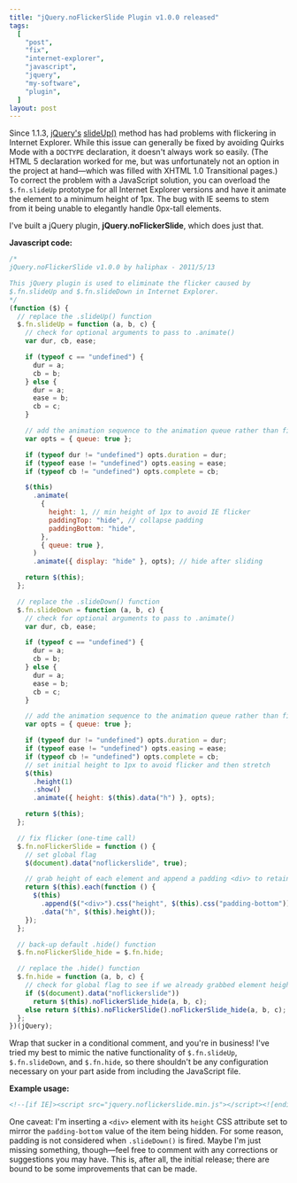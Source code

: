 ```yaml
---
title: "jQuery.noFlickerSlide Plugin v1.0.0 released"
tags:
  [
    "post",
    "fix",
    "internet-explorer",
    "javascript",
    "jquery",
    "my-software",
    "plugin",
  ]
layout: post
---
```


Since 1.1.3, [jQuery's](https://jquery.com)
[slideUp()](https://api.jquery.com/slideUp/) method has had problems with
flickering in Internet Explorer. While this issue can generally be fixed
by avoiding Quirks Mode with a `DOCTYPE` declaration, it doesn't always
work so easily. (The HTML 5 declaration worked for me, but was
unfortunately not an option in the project at hand—which was filled with
XHTML 1.0 Transitional pages.) To correct the problem with a JavaScript
solution, you can overload the `$.fn.slideUp` prototype for all Internet
Explorer versions and have it animate the element to a minimum height of
1px. The bug with IE seems to stem from it being unable to elegantly
handle 0px-tall elements.

I've built a jQuery plugin, **jQuery.noFlickerSlide**, which does just
that.<!--more-->

**Javascript code:**

```js
/*
jQuery.noFlickerSlide v1.0.0 by haliphax - 2011/5/13

This jQuery plugin is used to eliminate the flicker caused by
$.fn.slideUp and $.fn.slideDown in Internet Explorer.
*/
(function ($) {
  // replace the .slideUp() function
  $.fn.slideUp = function (a, b, c) {
    // check for optional arguments to pass to .animate()
    var dur, cb, ease;

    if (typeof c == "undefined") {
      dur = a;
      cb = b;
    } else {
      dur = a;
      ease = b;
      cb = c;
    }

    // add the animation sequence to the animation queue rather than fire immediately
    var opts = { queue: true };

    if (typeof dur != "undefined") opts.duration = dur;
    if (typeof ease != "undefined") opts.easing = ease;
    if (typeof cb != "undefined") opts.complete = cb;

    $(this)
      .animate(
        {
          height: 1, // min height of 1px to avoid IE flicker
          paddingTop: "hide", // collapse padding
          paddingBottom: "hide",
        },
        { queue: true },
      )
      .animate({ display: "hide" }, opts); // hide after sliding

    return $(this);
  };

  // replace the .slideDown() function
  $.fn.slideDown = function (a, b, c) {
    // check for optional arguments to pass to .animate()
    var dur, cb, ease;

    if (typeof c == "undefined") {
      dur = a;
      cb = b;
    } else {
      dur = a;
      ease = b;
      cb = c;
    }

    // add the animation sequence to the animation queue rather than fire immediately
    var opts = { queue: true };

    if (typeof dur != "undefined") opts.duration = dur;
    if (typeof ease != "undefined") opts.easing = ease;
    if (typeof cb != "undefined") opts.complete = cb;
    // set initial height to 1px to avoid flicker and then stretch
    $(this)
      .height(1)
      .show()
      .animate({ height: $(this).data("h") }, opts);

    return $(this);
  };

  // fix flicker (one-time call)
  $.fn.noFlickerSlide = function () {
    // set global flag
    $(document).data("noflickerslide", true);

    // grab height of each element and append a padding <div> to retain padding-bottom
    return $(this).each(function () {
      $(this)
        .append($("<div>").css("height", $(this).css("padding-bottom")))
        .data("h", $(this).height());
    });
  };

  // back-up default .hide() function
  $.fn.noFlickerSlide_hide = $.fn.hide;

  // replace the .hide() function
  $.fn.hide = function (a, b, c) {
    // check for global flag to see if we already grabbed element heights
    if ($(document).data("noflickerslide"))
      return $(this).noFlickerSlide_hide(a, b, c);
    else return $(this).noFlickerSlide().noFlickerSlide_hide(a, b, c);
  };
})(jQuery);
```

Wrap that sucker in a conditional comment, and you're in business! I've
tried my best to mimic the native functionality of `$.fn.slideUp`,
`$.fn.slideDown`, and `$.fn.hide`, so there shouldn't be any
configuration necessary on your part aside from including the JavaScript
file.

**Example usage:**

```html
<!--[if IE]><script src="jquery.noflickerslide.min.js"></script><![endif]-->
```

One caveat: I'm inserting a `<div>` element with its `height` CSS
attribute set to mirror the `padding-bottom` value of the item being
hidden. For some reason, padding is not considered when `.slideDown()`
is fired. Maybe I'm just missing something, though—feel free to comment
with any corrections or suggestions you may have. This is, after all,
the initial release; there are bound to be some improvements that can be
made.
